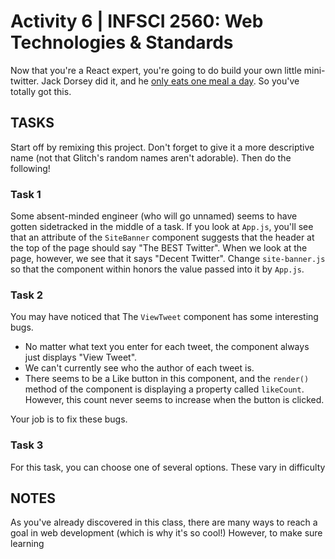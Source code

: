  # Activity 6 | INFSCI 2560: Web Technologies & Standards

Now that you're a React expert, you're going to do build your own little mini-twitter. Jack Dorsey did it, and he 
[only eats one meal a day](https://www.businessinsider.com/twitter-ceo-jack-dorsey-only-eats-7-meals-per-week-2020-1). So you've totally got this.

## TASKS

Start off by remixing this project. Don't forget to give it a more descriptive name (not that Glitch's random names aren't adorable).
Then do the following!

### Task 1

Some absent-minded engineer (who will go unnamed) seems to have gotten sidetracked in the middle of a task. If you look at `App.js`, you'll see that an
attribute of the `SiteBanner` component suggests that the header at the top of the page should say "The BEST Twitter". When we look at the page, however,
we see that it says "Decent Twitter". Change `site-banner.js` so that the component within honors the value passed into it by `App.js`.

### Task 2

You may have noticed that The `ViewTweet` component has some interesting bugs. 

- No matter what text you enter for each tweet, the component always just displays "View Tweet".
- We can't currently see who the author of each tweet is.
- There seems to be a Like button in this component, and the `render()` method of the component is displaying a property called `likeCount`. However, this count never
seems to increase when the button is clicked.

Your job is to fix these bugs.

### Task 3

For this task, you can choose one of several options. These vary in difficulty

## NOTES

As you've already discovered in this class, there are many ways to reach a goal in web development (which is why it's so cool!)
However, to make sure learning 